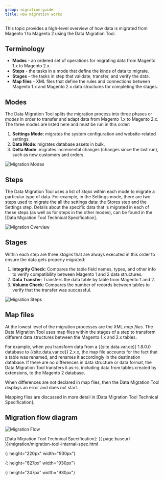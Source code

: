 ```yaml
---
group: migration-guide
title: How migration works
---
```


This topic provides a high-level overview of how data is migrated from Magento 1 to Magento 2 using the Data Migration Tool.

## Terminology

*  **Modes** - an ordered set of operations for migrating data from Magento 1.x to Magento 2.x.
*  **Steps** - the tasks in a mode that define the kinds of data to migrate.
*  **Stages** - the tasks in step that validate, transfer, and verify the data.
*  **Map files** - XML files that define the rules and connections between Magento 1.x and Magento 2.x data structures for completing the stages.

## Modes

The Data Migration Tool splits the migration process into three phases or *modes* in order to transfer and adapt data from Magento 1.x to Magento 2.x. The three modes are listed here and must be run in this order:

1. **Settings Mode**: migrates the system configuration and website-related settings.
1. **Data Mode**: migrates database assets in bulk.
1. **Delta Mode**: migrates incremental changes (changes since the last run), such as new customers and orders.

![Migration Modes]

## Steps

The Data Migration Tool uses a list of *steps* within each mode to migrate a particular type of data. For example, in the Settings mode, there are two steps used to migrate the all the settings data: the Stores step and the Settings step. Details about the specific data that is migrated in each of these steps (as well as for steps in the other modes), can be found in the [Data Migration Tool Technical Specification].

![Migration Overview]

## Stages

Within each step are three *stages* that are always executed in this order to ensure the data gets properly migrated:

1. **Integrity Check**: Compares the table field names, types, and other info to verify compatibility between Magento 1 and 2 data structures.
1. **Data Transfer**: Transfers the data table by table from Magento 1 and 2.
1. **Volume Check**: Compares the number of records between tables to verify that the transfer was successful.

![Migration Steps]

## Map files

At the lowest level of the migration processes are the XML *map files*. The Data Migration Tool uses map files within the stages of a step to transform different data structures between the Magento 1.x and 2.x tables.

For example, when you transform data from a {{site.data.var.ce}} 1.8.0.0 database to {{site.data.var.ce}} 2.x.x, the map file accounts for the fact that a table was renamed, and renames it accordingly in the destination database. If there are no differences in data structure or data format, the Data Migration Tool transfers it as-is, including data from tables created by extensions, to the Magento 2 database.

When differences are not declared in map files, then the Data Migration Tool displays an error and does not start.

Mapping files are discussed in more detail in [Data Migration Tool Technical Specification].

## Migration flow diagram

![Migration Flow]

<!-- Link definitions -->
[Data Migration Tool Technical Specification]: {{ page.baseurl }}/migration/migration-tool-internal-spec.html

[Migration Modes]: {{site.baseurl}}/common/images/MigrationModes2.png
{: height="220px" width="930px"}

[Migration Overview]: {{site.baseurl}}/common/images/MigrationOverview2.png
{: height="627px" width="930px"}

[Migration Steps]: {{site.baseurl}}/common/images/MigrationSteps2.png
{: height="247px" width="930px"}

[Migration Flow]: {{site.baseurl}}/common/images/migration_flow.png

